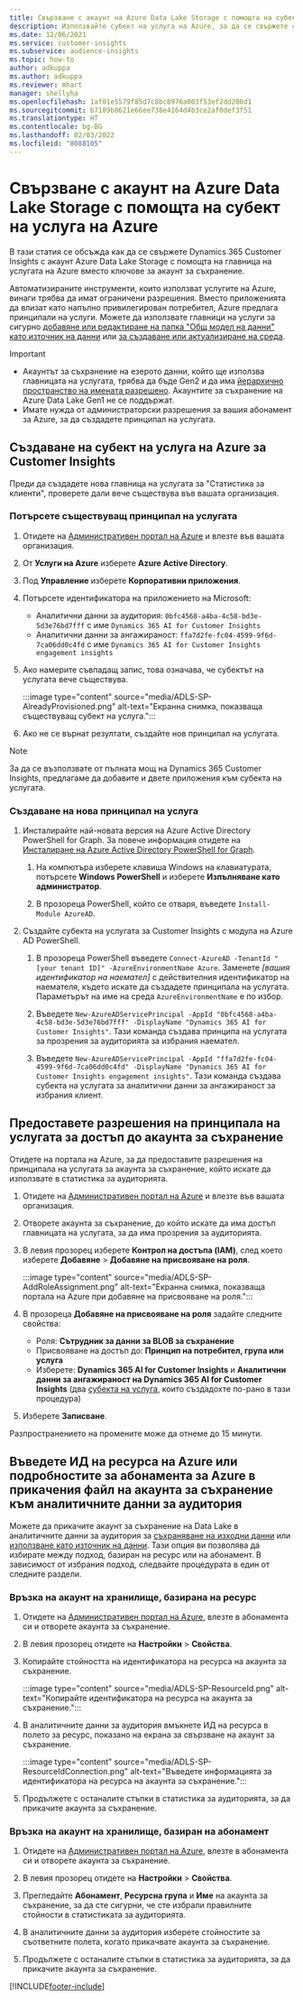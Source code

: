 ```yaml
---
title: Свързване с акаунт на Azure Data Lake Storage с помощта на субект на услуга
description: Използвайте субект на услуга на Azure, за да се свържете с вашето data lake.
ms.date: 12/06/2021
ms.service: customer-insights
ms.subservice: audience-insights
ms.topic: how-to
author: adkuppa
ms.author: adkuppa
ms.reviewer: mhart
manager: shellyha
ms.openlocfilehash: 1af01e5579f85d7c8bc8976a003f53ef2dd280d1
ms.sourcegitcommit: b7189b8621e66ee738e4164d4b3ce2af0def3f51
ms.translationtype: HT
ms.contentlocale: bg-BG
ms.lasthandoff: 02/03/2022
ms.locfileid: "8088105"
---
```

# <a name="connect-to-an-azure-data-lake-storage-account-by-using-an-azure-service-principal"></a>Свързване с акаунт на Azure Data Lake Storage с помощта на субект на услуга на Azure

В тази статия се обсъжда как да се свържете Dynamics 365 Customer Insights с акаунт Azure Data Lake Storage с помощта на главница на услугата на Azure вместо ключове за акаунт за съхранение. 

Автоматизираните инструменти, които използват услугите на Azure, винаги трябва да имат ограничени разрешения. Вместо приложенията да влизат като напълно привилегирован потребител, Azure предлага принципали на услуги. Можете да използвате главници на услуги за сигурно [добавяне или редактиране на папка "Общ модел на данни" като източник на данни](connect-common-data-model.md) или [за създаване или актуализиране на среда](create-environment.md).

> [!IMPORTANT]
> - Акаунтът за съхранение на езерото данни, който ще използва главницата на услугата, трябва да бъде Gen2 и да има [йерархично пространство на имената разрешено](/azure/storage/blobs/data-lake-storage-namespace). Акаунтите за съхранение на Azure Data Lake Gen1 не се поддържат.
> - Имате нужда от администраторски разрешения за вашия абонамент за Azure, за да създадете принципал на услугата.

## <a name="create-an-azure-service-principal-for-customer-insights"></a>Създаване на субект на услуга на Azure за Customer Insights

Преди да създадете нова главница на услугата за "Статистика за клиенти", проверете дали вече съществува във вашата организация.

### <a name="look-for-an-existing-service-principal"></a>Потърсете съществуващ принципал на услугата

1. Отидете на [Административен портал на Azure](https://portal.azure.com) и влезте във вашата организация.

2. От **Услуги на Azure** изберете **Azure Active Directory**.

3. Под **Управление** изберете **Корпоративни приложения**.

4. Потърсете идентификатора на приложението на Microsoft:
   - Аналитични данни за аудитория: `0bfc4568-a4ba-4c58-bd3e-5d3e76bd7fff` с име `Dynamics 365 AI for Customer Insights`
   - Аналитични данни за ангажираност: `ffa7d2fe-fc04-4599-9f6d-7ca06dd0c4fd` с име `Dynamics 365 AI for Customer Insights engagement insights`

5. Ако намерите съвпадащ запис, това означава, че субектът на услугата вече съществува. 
   
   :::image type="content" source="media/ADLS-SP-AlreadyProvisioned.png" alt-text="Екранна снимка, показваща съществуващ субект на услуга.":::
   
6. Ако не се върнат резултати, създайте нов принципал на услугата.

>[!NOTE]
>За да се възползвате от пълната мощ на Dynamics 365 Customer Insights, предлагаме да добавите и двете приложения към субекта на услугата.

### <a name="create-a-new-service-principal"></a>Създаване на нова принципал на услуга

1. Инсталирайте най-новата версия на Azure Active Directory PowerShell for Graph. За повече информация отидете на [Инсталиране на Azure Active Directory PowerShell for Graph](/powershell/azure/active-directory/install-adv2).

   1. На компютъра изберете клавиша Windows на клавиатурата, потърсете **Windows PowerShell** и изберете **Изпълняване като администратор**.
   
   1. В прозореца PowerShell, който се отваря, въведете `Install-Module AzureAD`.

2. Създайте субекта на услугата за Customer Insights с модула на Azure AD PowerShell.

   1. В прозореца PowerShell въведете `Connect-AzureAD -TenantId "[your tenant ID]" -AzureEnvironmentName Azure`. Заменете *[вашия идентификатор на наемател]* с действителния идентификатор на наемателя, където искате да създадете принципала на услугата. Параметърът на име на среда `AzureEnvironmentName` е по избор.
  
   1. Въведете `New-AzureADServicePrincipal -AppId "0bfc4568-a4ba-4c58-bd3e-5d3e76bd7fff" -DisplayName "Dynamics 365 AI for Customer Insights"`. Тази команда създава принципа на услугата за прозрения за аудиторията за избрания наемател. 

   1. Въведете `New-AzureADServicePrincipal -AppId "ffa7d2fe-fc04-4599-9f6d-7ca06dd0c4fd" -DisplayName "Dynamics 365 AI for Customer Insights engagement insights"`. Тази команда създава субекта на услугата за аналитични данни за ангажираност за избрания клиент.

## <a name="grant-permissions-to-the-service-principal-to-access-the-storage-account"></a>Предоставете разрешения на принципала на услугата за достъп до акаунта за съхранение

Отидете на портала на Azure, за да предоставите разрешения на принципала на услугата за акаунта за съхранение, който искате да използвате в статистика за аудиторията.

1. Отидете на [Административен портал на Azure](https://portal.azure.com) и влезте във вашата организация.

1. Отворете акаунта за съхранение, до който искате да има достъп главницата на услугата, за да има прозрения за аудиторията.

1. В левия прозорец изберете **Контрол на достъпа (IAM)**, след което изберете **Добавяне** > **Добавяне на присвояване на роля**.

   :::image type="content" source="media/ADLS-SP-AddRoleAssignment.png" alt-text="Екранна снимка, показваща портала на Azure при добавяне на присвояване на роля.":::

1. В прозореца **Добавяне на присвояване на роля** задайте следните свойства:
   - Роля: **Сътрудник за данни за BLOB за съхранение**
   - Присвояване на достъп до: **Принцип на потребител, група или услуга**
   - Изберете: **Dynamics 365 AI for Customer Insights** и **Аналитични данни за ангажираност на Dynamics 365 AI for Customer Insights** (два [субекта на услуга](#create-a-new-service-principal), които създадохте по-рано в тази процедура)

1.  Изберете **Записване**.

Разпространението на промените може да отнеме до 15 минути.

## <a name="enter-the-azure-resource-id-or-the-azure-subscription-details-in-the-storage-account-attachment-to-audience-insights"></a>Въведете ИД на ресурса на Azure или подробностите за абонамента за Azure в прикачения файл на акаунта за съхранение към аналитичните данни за аудитория

Можете да прикачите акаунт за съхранение на Data Lake в аналитичните данни за аудитория за [съхраняване на изходни данни](manage-environments.md) или [използване като източник на данни](connect-common-data-service-lake.md). Тази опция ви позволява да избирате между подход, базиран на ресурс или на абонамент. В зависимост от избрания подход, следвайте процедурата в един от следните раздели.

### <a name="resource-based-storage-account-connection"></a>Връзка на акаунт на хранилище, базирана на ресурс

1. Отидете на [Административен портал на Azure](https://portal.azure.com), влезте в абонамента си и отворете акаунта за съхранение.

1. В левия прозорец отидете на **Настройки** > **Свойства**.

1. Копирайте стойността на идентификатора на ресурса на акаунта за съхранение.

   :::image type="content" source="media/ADLS-SP-ResourceId.png" alt-text="Копирайте идентификатора на ресурса на акаунта за съхранение.":::

1. В аналитичните данни за аудитория вмъкнете ИД на ресурса в полето за ресурс, показано на екрана за свързване на акаунт за съхранение.

   :::image type="content" source="media/ADLS-SP-ResourceIdConnection.png" alt-text="Въведете информацията за идентификатора на ресурса на акаунта за съхранение.":::   

1. Продължете с останалите стъпки в статистика за аудиторията, за да прикачите акаунта за съхранение.

### <a name="subscription-based-storage-account-connection"></a>Връзка на акаунт на хранилище, базиран на абонамент

1. Отидете на [Административен портал на Azure](https://portal.azure.com), влезте в абонамента си и отворете акаунта за съхранение.

1. В левия прозорец отидете на **Настройки** > **Свойства**.

1. Прегледайте **Абонамент**, **Ресурсна група** и **Име** на акаунта за съхранение, за да сте сигурни, че сте избрали правилните стойности в статистиката за аудиторията.

1. В аналитичните данни за аудитория изберете стойностите за съответните полета, когато прикачвате акаунта за съхранение.

1. Продължете с останалите стъпки в статистика за аудиторията, за да прикачите акаунта за съхранение.


[!INCLUDE[footer-include](../includes/footer-banner.md)]
